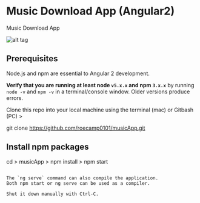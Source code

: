 # Music Download App (Angular2)

Music Download App

![alt tag](https://s29.postimg.org/8zut51xgn/3_music_app_designs_for_mobile.png)

## Prerequisites

Node.js and npm are essential to Angular 2 development. 
    
**Verify that you are running at least node `v5.x.x` and npm `3.x.x`**
by running `node -v` and `npm -v` in a terminal/console window.
Older versions produce errors.


Clone this repo into your local machine using the terminal (mac) or Gitbash (PC) > 

  git clone https://github.com/roecamp0101/musicApp.git



## Install npm packages

 cd > musicApp > npm install > npm start
  
```

The `ng serve` command can also compile the application.
Both npm start or ng serve can be used as a compiler.

Shut it down manually with Ctrl-C.

